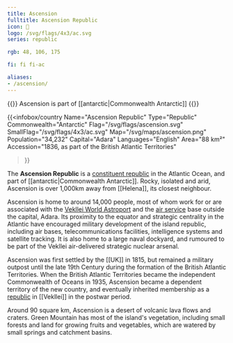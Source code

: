 ```yaml
---
title: Ascension
fulltitle: Ascension Republic
icon: 🐢
logo: /svg/flags/4x3/ac.svg
series: republic

rgb: 48, 106, 175

fi: fi fi-ac

aliases:
- /ascension/
---
```

{{<note series>}}
 Ascension is part of [[antarctic|Commonwealth Antarctic]]
{{</note>}}

{{<infobox/country
	 Name="Ascension Republic"
	 Type="Republic"
	 Commonwealth="Antarctic"
	 Flag="/svg/flags/ascension.svg"
	 SmallFlag="/svg/flags/4x3/ac.svg"
	 Map="/svg/maps/ascension.png"
	 Population="34,232"
	 Capital="Adara"
	 Languages="English"
	 Area="88 km²"
	 Accession="1836, as part of the British Atlantic Territories"
 >}}

The <span class="fi fi-ac"></span> **Ascension Republic** is a [constituent republic](/republics/) in the Atlantic Ocean, and part of [[antarctic|Commonwealth Antarctic]]. Rocky, isolated and arid, Ascension is over 1,000km away from [[Helena]], its closest neighbour.

Ascension is home to around 14,000 people, most of whom work for or are associated with the [Vekllei World Astroport](/cosmodrome/) and the [air service](/military/) base outside the capital, Adara. Its proximity to the equator and strategic centrality in the Atlantic have encouraged military development of the island republic, including air bases, telecommunications facilities, intelligence systems and satellite tracking. It is also home to a large naval dockyard, and rumoured to be part of the Vekllei air-delivered strategic nuclear arsenal.

Ascension was first settled by the [[UK]] in 1815, but remained a military outpost until the late 19th Century during the formation of the British Atlantic Territories. When the British Atlantic Territories became the independent Commonwealth of Oceans in 1935, Ascension became a dependent territory of the new country, and eventually inherited membership as a [republic](/republics/) in [[Vekllei]] in the postwar period.

Around 90 square km, Ascension is a desert of volcanic lava flows and craters. Green Mountain has most of the island's vegetation, including small forests and land for growing fruits and vegetables, which are watered by small springs and catchment basins.
